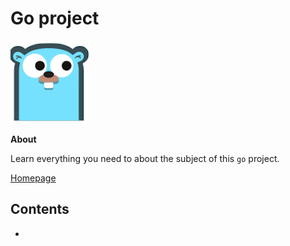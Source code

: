 # Go project

![go image](images/go.png)

**About**

Learn everything you need to about the subject of this `go` project.

[Homepage](https://go.dev)

## Contents

- []()
